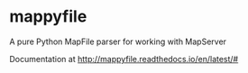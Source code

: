 # mappyfile
A pure Python MapFile parser for working with MapServer

Documentation at http://mappyfile.readthedocs.io/en/latest/#